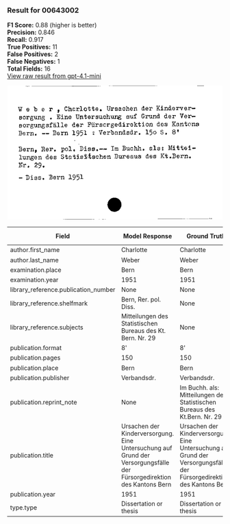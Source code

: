 ### Result for 00643002
**F1 Score:** 0.88 (higher is better)<br>**Precision:** 0.846<br>**Recall:** 0.917<br>**True Positives:** 11<br>**False Positives:** 2<br>**False Negatives:** 1<br>**Total Fields:** 16<br>[View raw result from gpt-4.1-mini](https://github.com/RISE-UNIBAS/humanities_data_benchmark/blob/main/results/2025-09-02/T0161/request_T0161_00643002.json)

<img src="https://github.com/RISE-UNIBAS/humanities_data_benchmark/blob/main/benchmarks/zettelkatalog/images/00643002.jpg?raw=true" alt="00643002" width="600px">

| Field | Model Response | Ground Truth | Fuzzy Score | Match |
|-------|----------------|--------------|-------------|-------|
| author.first_name | Charlotte | Charlotte | 1.000 | ✅ |
| author.last_name | Weber | Weber | 1.000 | ✅ |
| examination.place | Bern | Bern | 1.000 | ✅ |
| examination.year | 1951 | 1951 | 1.000 | ✅ |
| library_reference.publication_number | None | None | 1.000 | ✅ |
| library_reference.shelfmark | Bern, Rer. pol. Diss. | None | 0.000 | ❌ |
| library_reference.subjects | Mitteilungen des Statistischen Bureaus des Kt. Bern. Nr. 29 | None | 0.000 | ❌ |
| publication.format | 8' | 8' | 1.000 | ✅ |
| publication.pages | 150 | 150 | 1.000 | ✅ |
| publication.place | Bern | Bern | 1.000 | ✅ |
| publication.publisher | Verbandsdr. | Verbandsdr. | 1.000 | ✅ |
| publication.reprint_note | None | Im Buchh. als: Mitteilungen des Statistischen Bureaus des Kt.Bern. Nr. 29 | 0.000 | ❌ |
| publication.title | Ursachen der Kinderversorgung. Eine Untersuchung auf Grund der Versorgungsfälle der Fürsorgedirektion des Kantons Bern | Ursachen der Kinderversorgung. Eine Untersuchung auf Grund der Versorgungsfälle der Fürsorgedirektion des Kantons Bern | 1.000 | ✅ |
| publication.year | 1951 | 1951 | 1.000 | ✅ |
| type.type | Dissertation or thesis | Dissertation or thesis | 1.000 | ✅ |
